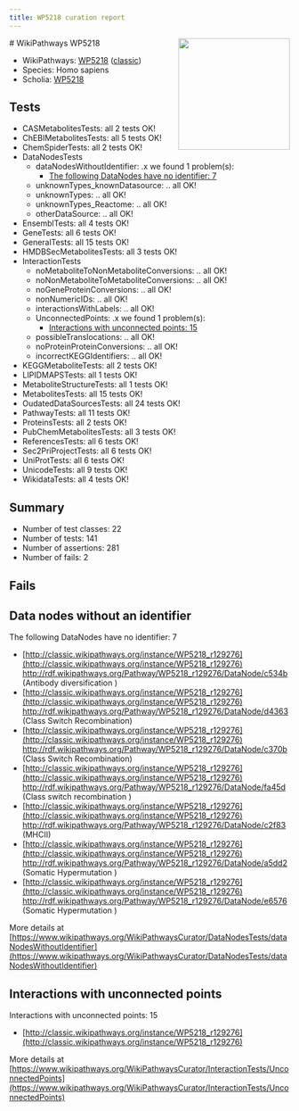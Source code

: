 ```yaml
---
title: WP5218 curation report
---
```


<img style="float: right; width: 200px" src="https://upload.wikimedia.org/wikipedia/commons/thumb/8/83/Wplogo_with_text_500.png/640px-Wplogo_with_text_500.png" />
# WikiPathways WP5218

* WikiPathways: [WP5218](https://wikipathways.org/pathways/WP5218) ([classic](https://classic.wikipathways.org/instance/WP5218))
* Species: Homo sapiens
* Scholia: [WP5218](https://scholia.toolforge.org/wikipathways/WP5218)
## Tests
* CASMetabolitesTests: all 2 tests OK!
* ChEBIMetabolitesTests: all 5 tests OK!
* ChemSpiderTests: all 2 tests OK!
* DataNodesTests
    * dataNodesWithoutIdentifier: .x we found 1 problem(s):
        * [The following DataNodes have no identifier: 7](#d2d32fa6)
    * unknownTypes_knownDatasource: .. all OK!
    * unknownTypes: .. all OK!
    * unknownTypes_Reactome: .. all OK!
    * otherDataSource: .. all OK!
* EnsemblTests: all 4 tests OK!
* GeneTests: all 6 tests OK!
* GeneralTests: all 15 tests OK!
* HMDBSecMetabolitesTests: all 3 tests OK!
* InteractionTests
    * noMetaboliteToNonMetaboliteConversions: .. all OK!
    * noNonMetaboliteToMetaboliteConversions: .. all OK!
    * noGeneProteinConversions: .. all OK!
    * nonNumericIDs: .. all OK!
    * interactionsWithLabels: .. all OK!
    * UnconnectedPoints: .x we found 1 problem(s):
        * [Interactions with unconnected points: 15](#7f1d407c)
    * possibleTranslocations: .. all OK!
    * noProteinProteinConversions: .. all OK!
    * incorrectKEGGIdentifiers: .. all OK!
* KEGGMetaboliteTests: all 2 tests OK!
* LIPIDMAPSTests: all 1 tests OK!
* MetaboliteStructureTests: all 1 tests OK!
* MetabolitesTests: all 15 tests OK!
* OudatedDataSourcesTests: all 24 tests OK!
* PathwayTests: all 11 tests OK!
* ProteinsTests: all 2 tests OK!
* PubChemMetabolitesTests: all 3 tests OK!
* ReferencesTests: all 6 tests OK!
* Sec2PriProjectTests: all 6 tests OK!
* UniProtTests: all 6 tests OK!
* UnicodeTests: all 9 tests OK!
* WikidataTests: all 4 tests OK!


## Summary

* Number of test classes: 22
* Number of tests: 141
* Number of assertions: 281
* Number of fails: 2

## Fails

<a name="d2d32fa6" />

## Data nodes without an identifier

The following DataNodes have no identifier: 7

* [http://classic.wikipathways.org/instance/WP5218_r129276](http://classic.wikipathways.org/instance/WP5218_r129276) http://rdf.wikipathways.org/Pathway/WP5218_r129276/DataNode/c534b (Antibody diversification )
* [http://classic.wikipathways.org/instance/WP5218_r129276](http://classic.wikipathways.org/instance/WP5218_r129276) http://rdf.wikipathways.org/Pathway/WP5218_r129276/DataNode/d4363 (Class Switch 
Recombination)
* [http://classic.wikipathways.org/instance/WP5218_r129276](http://classic.wikipathways.org/instance/WP5218_r129276) http://rdf.wikipathways.org/Pathway/WP5218_r129276/DataNode/c370b (Class Switch Recombination)
* [http://classic.wikipathways.org/instance/WP5218_r129276](http://classic.wikipathways.org/instance/WP5218_r129276) http://rdf.wikipathways.org/Pathway/WP5218_r129276/DataNode/fa45d (Class switch recombination
)
* [http://classic.wikipathways.org/instance/WP5218_r129276](http://classic.wikipathways.org/instance/WP5218_r129276) http://rdf.wikipathways.org/Pathway/WP5218_r129276/DataNode/c2f83 (MHCII)
* [http://classic.wikipathways.org/instance/WP5218_r129276](http://classic.wikipathways.org/instance/WP5218_r129276) http://rdf.wikipathways.org/Pathway/WP5218_r129276/DataNode/a5dd2 (Somatic Hypermutation )
* [http://classic.wikipathways.org/instance/WP5218_r129276](http://classic.wikipathways.org/instance/WP5218_r129276) http://rdf.wikipathways.org/Pathway/WP5218_r129276/DataNode/e6576 (Somatic Hypermutation )


More details at [https://www.wikipathways.org/WikiPathwaysCurator/DataNodesTests/dataNodesWithoutIdentifier](https://www.wikipathways.org/WikiPathwaysCurator/DataNodesTests/dataNodesWithoutIdentifier)

<a name="7f1d407c" />

## Interactions with unconnected points

Interactions with unconnected points: 15

* [http://classic.wikipathways.org/instance/WP5218_r129276](http://classic.wikipathways.org/instance/WP5218_r129276)


More details at [https://www.wikipathways.org/WikiPathwaysCurator/InteractionTests/UnconnectedPoints](https://www.wikipathways.org/WikiPathwaysCurator/InteractionTests/UnconnectedPoints)

